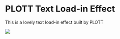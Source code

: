 # PLOTT Text Load-in Effect

This is a lovely text load-in effect built by PLOTT

![](https://media3.giphy.com/media/v1.Y2lkPTc5MGI3NjExbmVhamQ2bHFqemt0b3UzdzlwMXhhZGJrbnBvc21sNnZ6dzBqMGNoNCZlcD12MV9pbnRlcm5hbF9naWZfYnlfaWQmY3Q9Zw/q5yWNReE8cjQ6XcM7A/giphy.gif)

